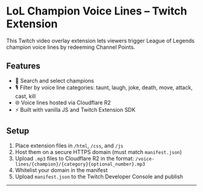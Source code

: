 # LoL Champion Voice Lines – Twitch Extension

This Twitch video overlay extension lets viewers trigger League of Legends champion voice lines by redeeming Channel Points.

## Features

- 🎯 Search and select champions
- 🎙️ Filter by voice line categories: taunt, laugh, joke, death, move, attack, cast, kill
- 🌐 Voice lines hosted via Cloudflare R2
- ⚡ Built with vanilla JS and Twitch Extension SDK

## Setup

1. Place extension files in `/html`, `/css`, and `/js`
2. Host them on a secure HTTPS domain (must match `manifest.json`)
3. Upload `.mp3` files to Cloudflare R2 in the format:
   `/voice-lines/{champion}/{category}{optional_number}.mp3`
4. Whitelist your domain in the manifest
5. Upload `manifest.json` to the Twitch Developer Console and publish

---